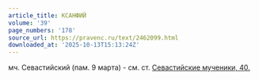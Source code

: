 ```yaml
---
article_title: КСАНФИЙ
volume: '39'
page_numbers: '178'
source_url: https://pravenc.ru/text/2462099.html
downloaded_at: '2025-10-13T15:13:24Z'
---
```


мч. Севастийский (пам. 9 марта) - см. ст. [Севастийские мученики, 40.](<https://pravenc.ru/text/Севастийские мученики  40 .html>)

